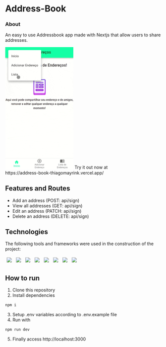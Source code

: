 # Address-Book

### About
An easy to use Addressbook app made with Nextjs that allow users to share addresses.

<img src="/assets/address-book-usage.gif" width="220"/>
Try it out now at </br>
https://address-book-thiagomayrink.vercel.app/

## Features and Routes
- Add an address (POST: api/sign)
- View all addresses (GET: api/sign)
- Edit an address (PATCH: api/sign)
- Delete an address (DELETE: api/sign)

## Technologies
The following tools and frameworks were used in the construction of the project:<br>
<p>
  <img style='margin: 5px;' src="https://img.shields.io/badge/next.js-000000?style=for-the-badge&logo=nextdotjs&logoColor=white"/>
  <img style='margin: 5px;' src="https://img.shields.io/badge/React-20232A?style=for-the-badge&logo=react&logoColor=61DAFB"/>
  <img style='margin: 5px;' src="https://img.shields.io/badge/react-input%20mask%20-%2320232a.svg?&style=for-the-badge&logo=react"/>
  <img style='margin: 5px;' src="https://img.shields.io/badge/Material--UI-0081CB?style=for-the-badge&logo=material-ui&logoColor=white"/>
  <img style='margin: 5px;' src='https://img.shields.io/badge/axios%20-%2320232a.svg?&style=for-the-badge&color=informational'>
  <img style='margin: 5px;' src="https://img.shields.io/badge/MongoDB-4EA94B?style=for-the-badge&logo=mongodb&logoColor=white"/>  
  <img style='margin: 5px;' src="https://img.shields.io/badge/Vercel-000000?style=for-the-badge&logo=vercel&logoColor=white"/>
  <img style='margin: 5px;' src='https://img.shields.io/badge/styled-components%20-%2320232a.svg?&style=for-the-badge&color=b8679e&logo=styled-components&logoColor=%3a3a3a'>
</p>

## How to run

1. Clone this repository
2. Install dependencies
```bash
npm i
```
3. Setup .env variables according to .env.example file
4. Run with
```bash
npm run dev
```
5. Finally access http://localhost:3000
